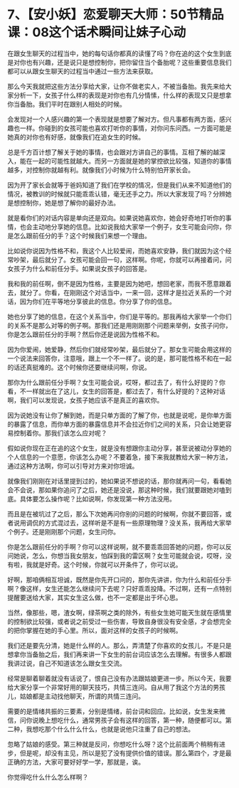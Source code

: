 # 7、【安小妖】恋爱聊天大师：50节精品课：08这个话术瞬间让妹子心动

在跟女生聊天的过程当中，她的每句话你都真的读懂了吗？你在追的这个女生到底是对你也有兴趣，还是说只是想控制你，把你留住当个备胎呢？这些重要信息我们都可以从跟女生聊天的过程当中通过一些方法来获取。

那么今天我就把这些方法分享给大家，让你不做老实人，不被当备胎。我先来给大家分析一下，女孩子什么样的表现是对你也有几分情愫，什么样的表现又只是想拿你当备胎。我们平时在跟别人相处的时候。

会发现对一个人感兴趣的第一个表现就是想要了解对方。但凡事都有两方面，感兴趣也一样。你碰到的女孩可能也喜欢打听你的事情，对你问东问西。一方面可能是她真的对你也有好感，就像我们在追女生的时候。

总是千方百计想了解关于她的事情，也会跟对方讲自己的事情。互相了解的越深入，能在一起的可能性就越大。而另一方面就是她的掌控欲比较强，知道你的事情越多，对控制你就越有利。就像我们小时候为什么特别怕开家长会。

因为开了家长会就等于爸妈知道了我们在学校的情况，但是我们从来不知道他们的情况，被教训的时候就只能乖乖认错，毫无还手之力。所以大家发现了吗？分辨她是想控制你，她是想了解你的最好办法。

就是看你们的对话内容是单向还是双向。如果说她喜欢你，她会好奇地打听你的事情，也会主动地分享她的信息。比如说我给大家举一个例子，女生可能会问你，你是怎么跟前任分的手？这个时候我们来想一个理由。

比如说你说因为性格不和，我这个人比较爱闹，而她喜欢安静，我们就因为这个经常吵架，最后就分了。女孩可能会回一句，这样啊。你呢，你就可以再接着问，问女孩子为什么和前任分手。如果说女孩子的回答是。

我和我的前任啊，倒不是因为性格，主要是因为她吧，想回老家，而我不愿意跟着去，就分了。你看，在刚刚这个对话当中，一来一回，这样才是拉近关系的一个对话，因为你们在平等地分享彼此的信息。你分享了你的信息。

她也分享了她的信息，在这个关系当中，你们是平等的。那我再给大家举一个你们的关系不是那么对等的例子啊。那我们还是用刚刚那个问题来举例，女孩子问你，你是怎么跟前任分的手啊？然后你还是说因为性格不和。

因为你爱闹，她爱静，然后你们就经常吵架，最后就分了。那女生可能会用这样的一个说法来回答你，注意哦，跟上一个不一样了。说的是，那可能性格不和在一起的话还真挺难的。这个时候你还要继续问啊，你说。

那你为什么跟前任分手啊？女生可能会说，哎呀，都过去了，有什么好提的？你看，不一样就出在了这儿，女生的回答是，都过去了，有什么好提的？这种对话啊，我们可以发现说，女孩子她应该不是真正的喜欢你。

因为说她没有让你了解到她，而是只单方面的了解了你，也就是说呢，是你单方面的暴露了信息，而你单方面的暴露信息并不会拉近你们之间的关系，只会让她更容易控制着你。那我们该怎么应对呢？

假如说你现在正在追的这个女生，就是没有想跟你主动分享，甚至说被动分享她的个人信息的一个意愿，你该怎么办呢？不要着急，接下来我就教给大家一种方法，通过这种方法啊，你可以引导对方来对你坦诚。

就像我们刚刚在对话里提到过的，她如果说不想说的话，那你就再问一句，看看她会不会说，那如果你追问了之后，她还是没说，那这种时候，我们就要跟她对嗑到底。具体要怎么操作呢？比如说啊，你发现第一种方法没用。

而且是在被坑过了之后，那么下次她再问你别的问题的时候啊，你就不要回答，或者说用调侃的方式混过去，这样听是不是有一些原理物理？没关系，我再给大家举个例子。还是刚刚那个问题，女生问你。

你是怎么跟前任分的手啊？你可以这样说啊，就不要乖乖回答她的问题，你可以反问她说，怎么，你想当我女朋友，怕踩到我的雷区啊？女生可能就会说，哎呀，没有啦，我就是好奇。这个时候，你就可以开条件了，你可以说。

好啊，那咱俩相互坦诚，既然是你先开口问的，那你先讲讲，你为什么和前任分手啊？像这样，女生还能怎么继续问下去呢？只好乖乖投降。不过啊，还有一点特别提醒要送给大家，其实女生这么做，也不一定都是出于坏心思。

当然，像那些，嗯，渣女啊，绿茶啊之类的除外，有些女生她可能天生就在感情里的控制欲比较强，或者说之前受过一些伤害，导致自身很没有安全感，才会想完全的把你掌握在她的手心里。所以，面对这样的女孩子的时候啊。

我们还是要先分清，她是什么样的人。那么，弄清楚了你喜欢的女孩儿，不是只是想拿你当备胎之后，我们再来讲一下女生的前台词应该怎么去理解。有很多人都跟我讲过说，自己不知道该怎么跟女生交流。

经常是聊着聊着就没有话说了，恨自己没有办法跟姑娘更进一步。所以今天，我要给大家分享一个非常好用的聊天技巧，共情三连问。自从用了我这个方法的男孩儿，姑娘都是主动找他聊天，所谓的共情三连问。

需要的是情绪共振的三要素，分别是情绪，前台词和回应。比如说，女生发来微信，问你说晚上想吃什么，通常男孩子会有这样的回答，第一种，随便都可以。第二种，我想吃那个什么什么什么，也就是说他只注重了自己的想法。

忽略了姑娘的感受。第三种就是反问，你想吃什么呀？这个比前面两个稍稍有进步，但是呢，却没有主见，所以是犯了没有提供价值的错误。那么第四个，才是最正确的方法，大家可要好好学一学，那就是，诶。

你觉得吃什么什么怎么样啊？